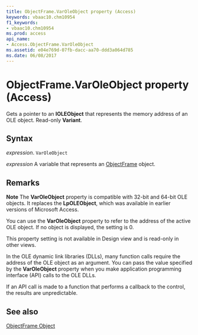 ```yaml
---
title: ObjectFrame.VarOleObject property (Access)
keywords: vbaac10.chm10954
f1_keywords:
- vbaac10.chm10954
ms.prod: access
api_name:
- Access.ObjectFrame.VarOleObject
ms.assetid: e04e769d-07fb-dacc-aa70-ddd3a064d785
ms.date: 06/08/2017
---
```



# ObjectFrame.VarOleObject property (Access)

 Gets a pointer to an **IOLEObject** that represents the memory address of an OLE object. Read-only **Variant**.


## Syntax

_expression_. `VarOleObject`

_expression_ A variable that represents an [ObjectFrame](Access.ObjectFrame.md) object.


## Remarks


 **Note**  The  **VarOleObject** property is compatible with 32-bit and 64-bit OLE objects. It replaces the **LpOLEObject**, which was available in earlier versions of Microsoft Access.

You can use the  **VarOleObject** property to refer to the address of the active OLE object. If no object is displayed, the setting is 0.

This property setting is not available in Design view and is read-only in other views.

In the OLE dynamic link libraries (DLLs), many function calls require the address of the OLE object as an argument. You can pass the value specified by the  **VarOleObject** property when you make application programming interface (API) calls to the OLE DLLs.

If an API call is made to a function that performs a callback to the control, the results are unpredictable.


## See also


[ObjectFrame Object](Access.ObjectFrame.md)

